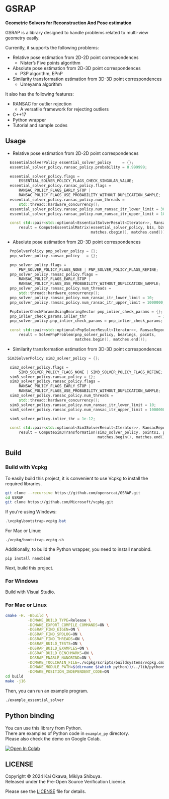 # GSRAP
**Geometric Solvers for Reconstruction And Pose estimation**

GSRAP is a library designed to handle problems related to multi-view geometry easily.

Currently, it supports the following problems:
- Relative pose estimation from 2D-2D point correspondences
    - Nisterʼs Five points algorithm
- Absolute pose estimation from 2D-3D point correspondences
    - P3P algorithm, EPnP
- Similarity transformation estimation from 3D-3D point correspondences
    - Umeyama algorithm

It also has the following features:
- RANSAC for outlier rejection
    - A versatile framework for rejecting outliers
- C++17
- Python wrapper
- Tutorial and sample codes

## Usage
- Relative pose estimation from 2D-2D point correspondences

```cpp
  EssentialSolverPolicy essential_solver_policy     = {};
  essential_solver_policy.ransac_policy.probability = 0.999999;

  essential_solver_policy.flags =
      ESSENTIAL_SOLVER_POLICY_FLAGS_CHECK_SINGULAR_VALUE;
  essential_solver_policy.ransac_policy.flags =
      RANSAC_POLICY_FLAGS_EARLY_STOP |
      RANSAC_POLICY_FLAGS_USE_PROBABILITY_WITHOUT_DUPLICATION_SAMPLE;
  essential_solver_policy.ransac_policy.num_threads =
      std::thread::hardware_concurrency();
  essential_solver_policy.ransac_policy.num_ransac_itr_lower_limit = 30;
  essential_solver_policy.ransac_policy.num_ransac_itr_upper_limit = 100;

  const std::pair<std::optional<EssentialSolverResult<Iterator>>, RansacReport>
      result = ComputeEssentialMatrix(essential_solver_policy, b1s, b2s,
                                      matches.cbegin(), matches.cend());
```

- Absolute pose estimation from 2D-3D point correspondences
```cpp
  PnpSolverPolicy pnp_solver_policy = {};
  pnp_solver_policy.ransac_policy   = {};

  pnp_solver_policy.flags =
      PNP_SOLVER_POLICY_FLAGS_NONE | PNP_SOLVER_POLICY_FLAGS_REFINE;
  pnp_solver_policy.ransac_policy.flags =
      RANSAC_POLICY_FLAGS_EARLY_STOP |
      RANSAC_POLICY_FLAGS_USE_PROBABILITY_WITHOUT_DUPLICATION_SAMPLE;
  pnp_solver_policy.ransac_policy.num_threads =
      std::thread::hardware_concurrency();
  pnp_solver_policy.ransac_policy.num_ransac_itr_lower_limit = 10;
  pnp_solver_policy.ransac_policy.num_ransac_itr_upper_limit = 1000000;

  PnpInlierCheckParamsUsingBearingVector pnp_inlier_check_params = {};
  pnp_inlier_check_params.inlier_thr                                = 1e-6;
  pnp_solver_policy.pnp_inlier_check_params = pnp_inlier_check_params;

  const std::pair<std::optional<PnpSolverResult<Iterator>>, RansacReport>
      result = SolvePnpProblem(pnp_solver_policy, bearings, points,
                               matches.begin(), matches.end());
```

- Similarity transformation estimation from 3D-3D point correspondences
```cpp
 Sim3SolverPolicy sim3_solver_policy = {};

  sim3_solver_policy.flags =
      SIM3_SOLVER_POLICY_FLAGS_NONE | SIM3_SOLVER_POLICY_FLAGS_REFINE;
  sim3_solver_policy.ransac_policy = {};
  sim3_solver_policy.ransac_policy.flags =
      RANSAC_POLICY_FLAGS_EARLY_STOP |
      RANSAC_POLICY_FLAGS_USE_PROBABILITY_WITHOUT_DUPLICATION_SAMPLE;
  sim3_solver_policy.ransac_policy.num_threads =
      std::thread::hardware_concurrency();
  sim3_solver_policy.ransac_policy.num_ransac_itr_lower_limit = 10;
  sim3_solver_policy.ransac_policy.num_ransac_itr_upper_limit = 1000000;

  sim3_solver_policy.inlier_thr = 1e-12;

  const std::pair<std::optional<Sim3SolverResult<Iterator>>, RansacReport>
      result = ComputeSim3Transformation(sim3_solver_policy, points1, points2,
                                         matches.begin(), matches.end());
```

## Build

### Build with Vcpkg
To easily build this project, it is convenient to use Vcpkg to install the required libraries.

```bash
git clone --recursive https://github.com/opensrcai/GSRAP.git
cd GSRAP
git clone https://github.com/Microsoft/vcpkg.git
```

If you're using Windows:

```powershell
.\vcpkg\bootstrap-vcpkg.bat
```

For Mac or Linux:
```
./vcpkg/bootstrap-vcpkg.sh
```

Additionally, to build the Python wrapper, you need to install nanobind.

```
pip install nanobind
```

Next, build this project.

### For Windows
Build with Visual Studio.

### For Mac or Linux

```bash
cmake -H. -Bbuild \
          -DCMAKE_BUILD_TYPE=Release \
          -DCMAKE_EXPORT_COMPILE_COMMANDS=ON \
          -DGSRAP_FIND_EIGEN=ON \
          -DGSRAP_FIND_SPDLOG=ON \
          -DGSRAP_FIND_THREADS=ON \
          -DGSRAP_BUILD_TESTS=ON \
          -DGSRAP_BUILD_EXAMPLES=ON \
          -DGSRAP_BUILD_BENCHMARKS=ON \
          -DGSRAP_ENABLE_NANOBIND=ON \
          -DCMAKE_TOOLCHAIN_FILE=./vcpkg/scripts/buildsystems/vcpkg.cmake \
          -DCMAKE_MODULE_PATH=$(dirname $(which python))/../lib/python$(python -c 'import sys; print(".".join(map(str, sys.version_info[:2])))')/site-packages/nanobind/cmake/ \
          -DCMAKE_POSITION_INDEPENDENT_CODE=ON
cd build
make -j16
```

Then, you can run an example program.
```bash
./example_essential_solver
```

## Python binding

You can use this library from Python.  
There are examples of Python code in `example_py` directory.  
Please also check the demo on Google Colab.  

[![Open In Colab](https://colab.research.google.com/assets/colab-badge.svg)](https://colab.research.google.com/github/opensrcai/GSRAP/blob/main/example_py/notebooks/PnpRelocalize.ipynb)


## LICENSE

Copyright © 2024 Kai Okawa, Mikiya Shibuya.  
Released under the Pre-Open Source Verification License.  

Please see the [LICENSE](LICENSE) file for details.
